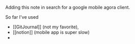 Adding this note in search for a google mobile agora client.

So far I've used 
- [[GitJournal]] (not my favorite), 
- [[notion]] (mobile app is super slow)
- 